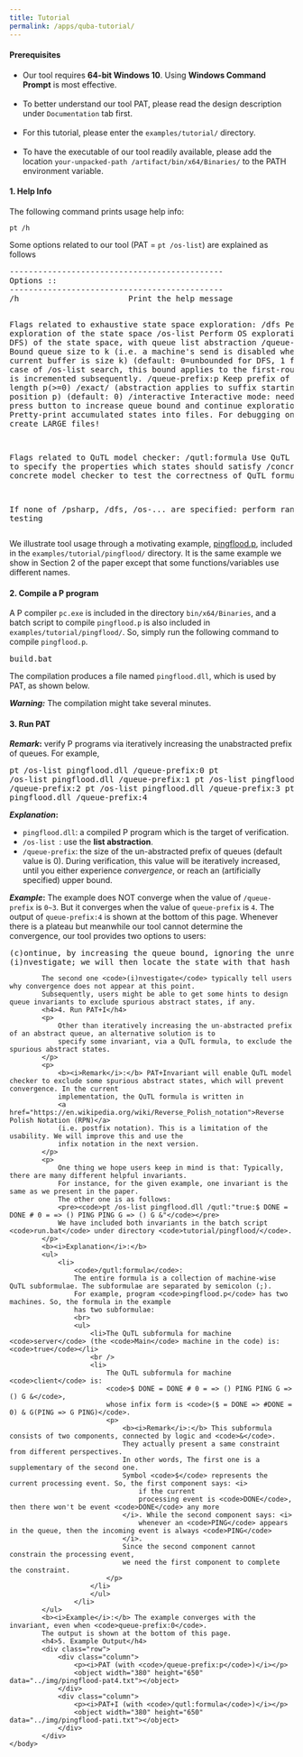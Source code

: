 ```yaml
---
title: Tutorial
permalink: /apps/quba-tutorial/
---
```

<html>
<body>
	<h4>Prerequisites</h4>
            <p>
                <ul>
                    <li>
                        Our tool requires <b>64-bit Windows 10</b>. Using <b>Windows Command Prompt</b> is most effective.
                    </li>
                    <br />
                    <li>
                        To better understand our tool PAT, please read the design description under <code>Documentation</code> tab first.
                    </li>
                    <br />
                    <li>
                        For this tutorial, please enter the <code>examples/tutorial/</code> directory.
                    </li>
                    <br />
                    <li>
                        To have the executable of our tool readily available, please add the
                        location <code>your-unpacked-path /artifact/bin/x64/Binaries/</code> to the PATH
                        environment variable.
                    </li>
                </ul>
            </p>
            <h4>1. Help Info</h4>
            The following command prints usage help info:
            <pre><code>pt /h</code></pre>
            Some options related to our tool (PAT = <code>pt /os-list</code>) are explained as follows
            <pre>
---------------------------------------------
Options ::
---------------------------------------------
/h                       Print the help message

Flags related to exhaustive state space exploration:
/dfs                     Perform DFS exploration of the state space
/os-list                 Perform OS exploration (based on DFS) of the state space, with queue list abstraction
/queue-bound:k           Bound queue size to k (i.e. a machine's send is disabled when its current buffer is 
                         size k) (default: 0=unbounded for DFS, 1 for OS).
                         In case of /os-list search, this bound applies to the first-round queue and is 
                         incremented subsequently.
/queue-prefix:p          Keep prefix of queue of length p(>=0) /exact/ (abstraction applies to suffix starting 
                         at position p) (default: 0)
/interactive             Interactive mode: need users to press button to increase queue bound and continue 
                         exploration
/file-dump               Pretty-print accumulated states into files. For debugging only; this may create LARGE 
                         files!

Flags related to QuTL model checker:
/qutl:formula            Use QuTL formula to specify the properties which states should satisfy
/concrete                Invoke concrete model checker to test the correctness of QuTL formula!

If none of /psharp, /dfs, /os-... are specified: perform random testing</pre>
            </p>
            <p>
                We illustrate tool usage through a motivating example, <a href="../examples/tutorial/pingflood/pingflood.p">pingflood.p</a>,
                included in the <code>examples/tutorial/pingflood/</code> directory. It is the same example we show in Section 2 of the paper
                except that some functions/variables use different names.
            </p>
            <h4>2. Compile a P program</h4>
            <p>
                A P compiler <code>pc.exe</code> is included in the directory <code>bin/x64/Binaries</code>, and a batch
                script to compile <code>pingflood.p</code> is also included in <code>examples/tutorial/pingflood/</code>.
                So, simply run the following command to compile <code>pingflood.p</code>.
                <pre>build.bat</pre>
                The compilation produces a file named <code>pingflood.dll</code>, which is used by PAT, as shown below.
            </p>
            <b><i>Warning:</i></b> The compilation might take several minutes.
            <h4>3. Run PAT</h4>
            <b><i>Remark</i>:</b> verify P programs via iteratively increasing the unabstracted prefix of queues.
            For example,
            <pre>pt /os-list pingflood.dll /queue-prefix:0
pt /os-list pingflood.dll /queue-prefix:1
pt /os-list pingflood.dll /queue-prefix:2
pt /os-list pingflood.dll /queue-prefix:3
pt /os-list pingflood.dll /queue-prefix:4</pre>
            <b><i>Explanation</i>:</b>
            <ul>
                <li><code>pingflood.dll</code>: a compiled P program which is the target of verification.</li>
                <li><code>/os-list              </code>: use the <b>list abstraction</b>.</li>
                <li>
                    <code>/queue-prefix</code>: the size of the un-abstracted prefix of queues (default value is 0). During verification,
                    this value will
                    be iteratively increased, until you either experience <i>convergence</i>, or reach an (artificially specified) upper bound.
                </li>
            </ul>
            <b><i>Example</i>:</b> The example does NOT converge when the value of <code>/queue-prefix</code> is <code>0~3</code>.
            But it converges when the value of <code>queue-prefix</code> is <code>4</code>. The output of <code>queue-prefix:4</code>
            is shown at the bottom of this page. Whenever there is a plateau but meanwhile our tool cannot determine the convergence,
            our tool provides two options to users:
<pre>
(c)ontinue, by increasing the queue bound, ignoring the unreached successor, OR
(i)nvestigate; we will then locate the state with that hash code.</pre>

            The second one <code>(i)nvestigate</code> typically tell users why convergence does not appear at this point.
            Subsequently, users might be able to get some hints to design queue invariants to exclude spurious abstract states, if any.
            <h4>4. Run PAT+I</h4>
            <p>
                Other than iteratively increasing the un-abstracted prefix of an abstract queue, an alternative solution is to
                specify some invariant, via a QuTL formula, to exclude the spurious abstract states.
            </p>
            <p>
                <b><i>Remark</i>:</b> PAT+Invariant will enable QuTL model checker to exclude some spurious abstract states, which will prevent convergence. In the current
                implementation, the QuTL formula is written in
                <a href="https://en.wikipedia.org/wiki/Reverse_Polish_notation">Reverse Polish Notation (RPN)</a>
                (i.e. postfix notation). This is a limitation of the usability. We will improve this and use the
                infix notation in the next version.
            </p>
            <p>
                One thing we hope users keep in mind is that: Typically, there are many different helpful invariants.
                For instance, for the given example, one invariant is the same as we present in the paper.
                The other one is as follows:
                <pre><code>pt /os-list pingflood.dll /qutl:"true:$ DONE = DONE # 0 = => () PING PING G => () G &"</code></pre>
                We have included both invariants in the batch script <code>run.bat</code> under directory <code>tutorial/pingflood/</code>.
            </p>
            <b><i>Explanation</i>:</b>
            <ul>
                <li>
                    <code>/qutl:formula</code>:
                    The entire formula is a collection of machine-wise QuTL subformulae. The subformulae are separated by semicolon (;).
                    For example, program <code>pingflood.p</code> has two machines. So, the formula in the example
                    has two subformulae:
                    <br>
                    <ul>
                        <li>The QuTL subformula for machine <code>server</code> (the <code>Main</code> machine in the code) is: <code>true</code></li>
                        <br />
                        <li>
                            The QuTL subformula for machine <code>client</code> is:
                            <code>$ DONE = DONE # 0 = => () PING PING G => () G &</code>,
                            whose infix form is <code>($ = DONE => #DONE = 0) & G(PING => G PING)</code>.
                            <p>
                                <b><i>Remark</i>:</b> This subformula consists of two components, connected by logic and <code>&</code>.
                                They actually present a same constraint from different perspectives.
                                In other words, The first one is a supplementary of the second one.
                                Symbol <code>$</code> represents the current processing event. So, the first component says: <i>
                                    if the current
                                    processing event is <code>DONE</code>, then there won't be event <code>DONE</code> any more
                                </i>. While the second component says: <i>
                                    whenever an <code>PING</code> appears in the queue, then the incoming event is always <code>PING</code>
                                </i>.
                                Since the second component cannot constrain the processing event,
                                we need the first component to complete the constraint.
                            </p>
                        </li>
                        </ul>
                    </li>
            </ul>
            <b><i>Example</i>:</b> The example converges with the invariant, even when <code>queue-prefix:0</code>.
            The output is shown at the bottom of this page.
            <h4>5. Example Output</h4>
            <div class="row">
                <div class="column">
                    <p><i>PAT (with <code>/queue-prefix:p</code>)</i></p>
                    <object width="380" height="650" data="../img/pingflood-pat4.txt"></object>
                </div>
                <div class="column">
                    <p><i>PAT+I (with <code>/qutl:formula</code>)</i></p>
                    <object width="380" height="650" data="../img/pingflood-pati.txt"></object>
                </div>
            </div>
	</body>
</html>

